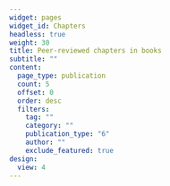 ```yaml
---
widget: pages
widget_id: Chapters
headless: true
weight: 30
title: Peer-reviewed chapters in books
subtitle: ""
content:
  page_type: publication
  count: 5
  offset: 0
  order: desc
  filters:
    tag: ""
    category: ""
    publication_type: "6"
    author: ""
    exclude_featured: true
design:
  view: 4
---
```



